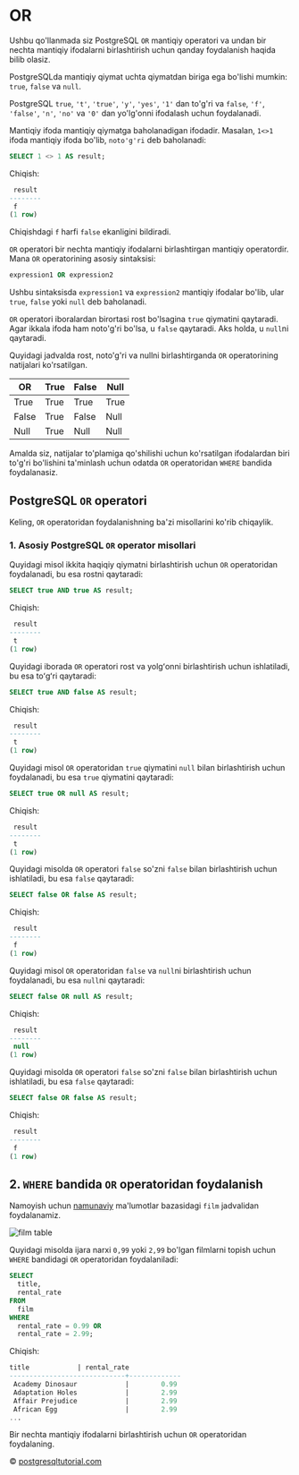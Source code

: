 # OR
Ushbu qo'llanmada siz PostgreSQL `OR` mantiqiy operatori va undan bir nechta mantiqiy ifodalarni birlashtirish uchun qanday foydalanish haqida bilib olasiz.

PostgreSQLda mantiqiy qiymat uchta qiymatdan biriga ega bo'lishi mumkin: `true`, `false` va `null`.

PostgreSQL `true`, `'t'`, `'true'`, `'y'`, `'yes'`, `'1'` dan to'g'ri va `false`, `'f'`, `'false'`, `'n'`, `'no'` va `'0'` dan yo'lg'onni ifodalash uchun foydalanadi.

Mantiqiy ifoda mantiqiy qiymatga baholanadigan ifodadir. Masalan, `1<>1` ifoda mantiqiy ifoda bo'lib, `noto'g'ri` deb baholanadi:

```sql
SELECT 1 <> 1 AS result;
```

Chiqish:
```sql
 result
--------
 f
(1 row)
```

Chiqishdagi `f` harfi `false` ekanligini bildiradi.

`OR` operatori bir nechta mantiqiy ifodalarni birlashtirgan mantiqiy operatordir. Mana `OR` operatorining asosiy sintaksisi:

```sql
expression1 OR expression2
```

Ushbu sintaksisda `expression1` va `expression2` mantiqiy ifodalar bo'lib, ular `true`, `false` yoki `null` deb baholanadi.

`OR` operatori iboralardan birortasi rost bo'lsagina `true` qiymatini qaytaradi. Agar ikkala ifoda ham noto'g'ri bo'lsa, u `false` qaytaradi. Aks holda, u `null`ni qaytaradi.

Quyidagi jadvalda rost, noto'g'ri va nullni birlashtirganda `OR` operatorining natijalari ko'rsatilgan.

|  OR   | True  | False | Null  |
|-------|-------|-------|-------|
| True  | True  | True  | True  |
| False | True  | False | Null  |
| Null  | True  | Null  | Null  |

Amalda siz, natijalar to'plamiga qo'shilishi uchun ko'rsatilgan ifodalardan biri to'g'ri bo'lishini ta'minlash uchun odatda `OR` operatoridan `WHERE` bandida foydalanasiz.

## PostgreSQL `OR` operatori
Keling, `OR` operatoridan foydalanishning ba'zi misollarini ko'rib chiqaylik.

### 1. Asosiy PostgreSQL `OR` operator misollari
Quyidagi misol ikkita haqiqiy qiymatni birlashtirish uchun `OR` operatoridan foydalanadi, bu esa rostni qaytaradi:

```sql
SELECT true AND true AS result;
```

Chiqish:

```sql
 result
--------
 t
(1 row)
```

Quyidagi iborada `OR` operatori rost va yolgʻonni birlashtirish uchun ishlatiladi, bu esa toʻgʻri qaytaradi:

```sql
SELECT true AND false AS result;
```

Chiqish:
```sql
 result
--------
 t
(1 row)
```

Quyidagi misol `OR` operatoridan `true` qiymatini `null` bilan birlashtirish uchun foydalanadi, bu esa `true` qiymatini qaytaradi:

```sql
SELECT true OR null AS result;
```

Chiqish:
```sql
 result
--------
 t
(1 row)
```

Quyidagi misolda `OR` operatori `false` so'zni `false` bilan birlashtirish uchun ishlatiladi, bu esa `false` qaytaradi:

```sql
SELECT false OR false AS result;
```

Chiqish:
```sql
 result
--------
 f
(1 row)
```

Quyidagi misol `OR` operatoridan `false` va `null`ni birlashtirish uchun foydalanadi, bu esa `null`ni qaytaradi:

```sql
SELECT false OR null AS result;
```

Chiqish:
```sql
 result
--------
 null
(1 row)
```

Quyidagi misolda `OR` operatori `false` so'zni `false` bilan birlashtirish uchun ishlatiladi, bu esa `false` qaytaradi:
```sql
SELECT false OR false AS result;
```

Chiqish:
```sql
 result
--------
 f
(1 row)
```

## 2. `WHERE` bandida `OR` operatoridan foydalanish
Namoyish uchun [namunaviy](https://www.postgresqltutorial.com/wp-content/uploads/2019/05/dvdrental.zip) ma'lumotlar bazasidagi `film` jadvalidan foydalanamiz.

![film table](https://www.postgresqltutorial.com/wp-content/uploads/2019/05/film.png)

Quyidagi misolda ijara narxi `0,99` yoki `2,99` bo'lgan filmlarni topish uchun `WHERE` bandidagi `OR` operatoridan foydalaniladi:

```sql
SELECT 
  title, 
  rental_rate 
FROM 
  film 
WHERE 
  rental_rate = 0.99 OR 
  rental_rate = 2.99;
```

Chiqish:
```sql
title            | rental_rate
-----------------------------+-------------
 Academy Dinosaur            |        0.99
 Adaptation Holes            |        2.99
 Affair Prejudice            |        2.99
 African Egg                 |        2.99
...
```
Bir nechta mantiqiy ifodalarni birlashtirish uchun `OR` operatoridan foydalaning.

© [postgresqltutorial.com](https://www.postgresqltutorial.com/postgresql-tutorial/postgresql-or/)
